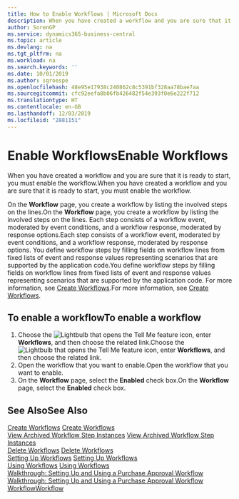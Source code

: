 ```yaml
---
title: How to Enable Workflows | Microsoft Docs
description: When you have created a workflow and you are sure that it is ready to start, you must enable the workflow.
author: SorenGP
ms.service: dynamics365-business-central
ms.topic: article
ms.devlang: na
ms.tgt_pltfrm: na
ms.workload: na
ms.search.keywords: ''
ms.date: 10/01/2019
ms.author: sgroespe
ms.openlocfilehash: 48e95e17938c240862c8c5391bf328aa78bae7aa
ms.sourcegitcommit: cfc92eefa8b06fb426482f54e393f0e6e222f712
ms.translationtype: HT
ms.contentlocale: en-GB
ms.lasthandoff: 12/03/2019
ms.locfileid: "2881151"
---
```

# <a name="enable-workflows"></a><span data-ttu-id="ddaa0-103">Enable Workflows</span><span class="sxs-lookup"><span data-stu-id="ddaa0-103">Enable Workflows</span></span>
<span data-ttu-id="ddaa0-104">When you have created a workflow and you are sure that it is ready to start, you must enable the workflow.</span><span class="sxs-lookup"><span data-stu-id="ddaa0-104">When you have created a workflow and you are sure that it is ready to start, you must enable the workflow.</span></span>  

 <span data-ttu-id="ddaa0-105">On the **Workflow** page, you create a workflow by listing the involved steps on the lines.</span><span class="sxs-lookup"><span data-stu-id="ddaa0-105">On the **Workflow** page, you create a workflow by listing the involved steps on the lines.</span></span> <span data-ttu-id="ddaa0-106">Each step consists of a workflow event, moderated by event conditions, and a workflow response, moderated by response options.</span><span class="sxs-lookup"><span data-stu-id="ddaa0-106">Each step consists of a workflow event, moderated by event conditions, and a workflow response, moderated by response options.</span></span> <span data-ttu-id="ddaa0-107">You define workflow steps by filling fields on workflow lines from fixed lists of event and response values representing scenarios that are supported by the application code.</span><span class="sxs-lookup"><span data-stu-id="ddaa0-107">You define workflow steps by filling fields on workflow lines from fixed lists of event and response values representing scenarios that are supported by the application code.</span></span> <span data-ttu-id="ddaa0-108">For more information, see [Create Workflows](across-how-to-create-workflows.md).</span><span class="sxs-lookup"><span data-stu-id="ddaa0-108">For more information, see [Create Workflows](across-how-to-create-workflows.md).</span></span>  

## <a name="to-enable-a-workflow"></a><span data-ttu-id="ddaa0-109">To enable a workflow</span><span class="sxs-lookup"><span data-stu-id="ddaa0-109">To enable a workflow</span></span>  
1.  <span data-ttu-id="ddaa0-110">Choose the ![Lightbulb that opens the Tell Me feature](media/ui-search/search_small.png "Tell me what you want to do") icon, enter **Workflows**, and then choose the related link.</span><span class="sxs-lookup"><span data-stu-id="ddaa0-110">Choose the ![Lightbulb that opens the Tell Me feature](media/ui-search/search_small.png "Tell me what you want to do") icon, enter **Workflows**, and then choose the related link.</span></span>  
2.  <span data-ttu-id="ddaa0-111">Open the workflow that you want to enable.</span><span class="sxs-lookup"><span data-stu-id="ddaa0-111">Open the workflow that you want to enable.</span></span>  
3.  <span data-ttu-id="ddaa0-112">On the **Workflow** page, select the **Enabled** check box.</span><span class="sxs-lookup"><span data-stu-id="ddaa0-112">On the **Workflow** page, select the **Enabled** check box.</span></span>  

## <a name="see-also"></a><span data-ttu-id="ddaa0-113">See Also</span><span class="sxs-lookup"><span data-stu-id="ddaa0-113">See Also</span></span>  
 <span data-ttu-id="ddaa0-114">[Create Workflows](across-how-to-create-workflows.md) </span><span class="sxs-lookup"><span data-stu-id="ddaa0-114">[Create Workflows](across-how-to-create-workflows.md) </span></span>  
 <span data-ttu-id="ddaa0-115">[View Archived Workflow Step Instances](across-how-to-view-archived-workflow-step-instances.md) </span><span class="sxs-lookup"><span data-stu-id="ddaa0-115">[View Archived Workflow Step Instances](across-how-to-view-archived-workflow-step-instances.md) </span></span>  
 <span data-ttu-id="ddaa0-116">[Delete Workflows](across-how-to-delete-workflows.md) </span><span class="sxs-lookup"><span data-stu-id="ddaa0-116">[Delete Workflows](across-how-to-delete-workflows.md) </span></span>  
 <span data-ttu-id="ddaa0-117">[Setting Up Workflows](across-set-up-workflows.md) </span><span class="sxs-lookup"><span data-stu-id="ddaa0-117">[Setting Up Workflows](across-set-up-workflows.md) </span></span>  
 <span data-ttu-id="ddaa0-118">[Using Workflows](across-use-workflows.md) </span><span class="sxs-lookup"><span data-stu-id="ddaa0-118">[Using Workflows](across-use-workflows.md) </span></span>  
 <span data-ttu-id="ddaa0-119">[Walkthrough: Setting Up and Using a Purchase Approval Workflow](walkthrough-setting-up-and-using-a-purchase-approval-workflow.md) </span><span class="sxs-lookup"><span data-stu-id="ddaa0-119">[Walkthrough: Setting Up and Using a Purchase Approval Workflow](walkthrough-setting-up-and-using-a-purchase-approval-workflow.md) </span></span>  
 [<span data-ttu-id="ddaa0-120">Workflow</span><span class="sxs-lookup"><span data-stu-id="ddaa0-120">Workflow</span></span>](across-workflow.md)   
